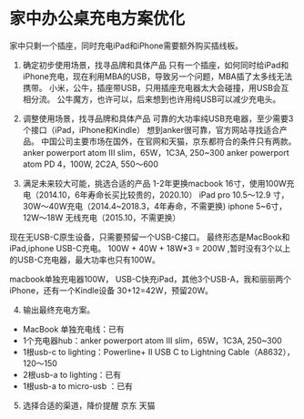 # 家中办公桌充电方案优化
家中只剩一个插座，同时充电iPad和iPhone需要额外购买插线板。

1. 确定初步使用场景，找寻品牌和具体产品
只有一个插座，如何同时给iPad和iPhone充电，现在利用MBA的USB，导致另一个问题，MBA插了太多线无法携带。
小米，公牛，插座带USB，只用插座充电器太大会碰撞，用USB会互相分流。
公牛魔方，也许可以，后来想到也许用纯USB可以减少充电头。

2. 调整使用场景，找寻品牌和具体产品
可靠的大功率纯USB充电器，至少需要3个接口（iPad，iPhone和Kindle）
想到anker很可靠，官方网站寻找适合产品。
中国公司主要市场在国外，在官网和天猫，京东都符合的条件只有两款。
anker powerport atom III slim，65W，1C3A, 250~300
anker powerport atom PD 4，100W, 2C2A, 550～600

3. 满足未来较大可能，挑选合适的产品
1-2年更换macbook 16寸，使用100W充电（2014.10，6年寿命长买比较贵的，2020.10）
iPad pro 10.5～12.9 寸，30W～40W充电（2014.4~2018.3，4年寿命，不需更换)
iphone 5~6寸，12W～18W 无线充电（2015.10，不需更换）

现在无USB-C原生设备，只需要预留一个USB-C接口。
最终形态是MacBook和iPad,iphone USB-C充电。
100W + 40W + 18W*3  = 200W ,暂时没有3个以上的USB-C充电器，最大功率也只有100W。

macbook单独充电器100W，
USB-C快充iPad，其他3个USB-A，我和丽丽两个iPhone，还有一个Kindle设备
30+12=42W，预留20W。

4. 输出最终充电方案。
- MacBook 单独充电线：已有
- 1个充电器hub：anker powerport atom III slim，65W，1C3A, 250~300
- 1根usb-c to lighting：Powerline+ II USB C to Lightning Cable（A8632），120～150
- 2根usb-a to lighting：已有
- 1根usb-a to micro-usb ：已有

5. 选择合适的渠道，降价提醒
京东
天猫






